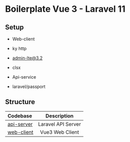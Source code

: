 # Boilerplate Vue 3 - Laravel 11 

## Setup
- Web-client
- ky http
- admin-lte@3.2
- clsx

- Api-service
- laravel/passport
## Structure

| Codebase              |      Description          |
| :-------------------- | :-----------------------: |
| [api-server](https://github.com/eaaaarl/vue3-laravel11-boilerplate/tree/main/api)      |      Laravel API Server           |
| [web-client](https://github.com/eaaaarl/vue3-laravel11-boilerplate/tree/main/web-client)  |     Vue3 Web Client          |

